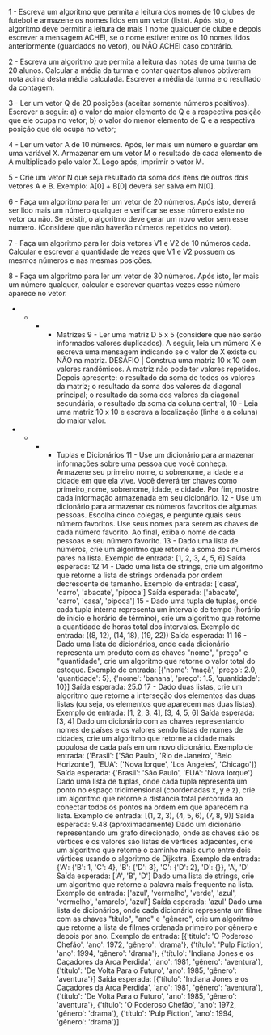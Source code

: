 1 - Escreva um algoritmo que permita a leitura dos nomes de 10 clubes de futebol e armazene os nomes lidos em um vetor (lista). Após isto, o algoritmo deve permitir a leitura de mais 1 nome qualquer de clube e depois escrever a mensagem ACHEI, se o nome estiver entre os 10 nomes lidos anteriormente (guardados no vetor), ou NÃO ACHEI caso contrário.

2 - Escreva um algoritmo que permita a leitura das notas de uma turma de 20 alunos. Calcular a média da turma e contar quantos alunos obtiveram nota acima desta média calculada. Escrever a média da turma e o resultado da contagem.

3 - Ler um vetor Q de 20 posições (aceitar somente números positivos). Escrever a seguir:
a) o valor do maior elemento de Q e a respectiva posição que ele ocupa no vetor;
b) o valor do menor elemento de Q e a respectiva posição que ele ocupa no vetor;

4 - Ler um vetor A de 10 números. Após, ler mais um número e guardar em uma variável X. Armazenar em um vetor M o resultado de cada elemento de A multiplicado pelo valor X. Logo após, imprimir o vetor M.

5 - Crie um vetor N que seja resultado da soma dos itens de outros dois vetores A e B. Exemplo: A[0] + B[0] deverá ser salva em N[0].

6 - Faça um algoritmo para ler um vetor de 20 números. Após isto, deverá ser lido mais um número qualquer e verificar se esse número existe no vetor ou não. Se existir, o algoritmo deve gerar um novo vetor sem esse número. (Considere que não haverão números repetidos no vetor).

7 - Faça um algoritmo para ler dois vetores V1 e V2 de 10 números cada. Calcular e escrever a quantidade de vezes que V1 e V2 possuem os mesmos números e nas mesmas posições.

8 - Faça um algoritmo para ler um vetor de 30 números. Após isto, ler mais um número qualquer, calcular e escrever quantas vezes esse número aparece no vetor.
 * * * * Matrizes
9 - Ler uma matriz D 5 x 5 (considere que não serão informados valores duplicados). A seguir, leia um número X e escreva uma mensagem indicando se o valor de X existe ou NÃO na matriz.
DESAFIO | Construa uma matriz 10 x 10 com valores randômicos. A matriz não pode ter valores repetidos. Depois apresente:
o resultado da soma de todos os valores da matriz;
o resultado da soma dos valores da diagonal principal;
o resultado da soma dos valores da diagonal secundária;
o resultado da soma da coluna central;
10 - Leia uma matriz 10 x 10 e escreva a localização (linha e a coluna) do maior valor.
* * * * Tuplas e Dicionários
11 - Use um dicionário para armazenar informações sobre uma pessoa que você conheça. Armazene seu primeiro nome, o sobrenome, a idade e a cidade em que ela vive. Você deverá ter chaves como primeiro_nome, sobrenome, idade, e cidade. Por fim, mostre cada informação armazenada em seu dicionário.
12 - Use um dicionário para armazenar os números favoritos de algumas pessoas. Escolha cinco colegas, e pergunte quais seus número favoritos. Use seus nomes para serem as chaves de cada número favorito. Ao final, exiba o nome de cada pessoas e seu número favorito.
13 - Dado uma lista de números, crie um algoritmo que retorne a soma dos números pares na lista.
Exemplo de entrada: [1, 2, 3, 4, 5, 6]
Saída esperada: 12
14 - Dado uma lista de strings, crie um algoritmo que retorne a lista de strings ordenada por ordem decrescente de tamanho.
Exemplo de entrada: ['casa', 'carro', 'abacate', 'pipoca']
Saída esperada: ['abacate', 'carro', 'casa', 'pipoca']
15 - Dado uma tupla de tuplas, onde cada tupla interna representa um intervalo de tempo (horário de início e horário de término), crie um algoritmo que retorne a quantidade de horas total dos intervalos.
Exemplo de entrada: ((8, 12), (14, 18), (19, 22))
Saída esperada: 11
16 - Dado uma lista de dicionários, onde cada dicionário representa um produto com as chaves "nome", "preço" e "quantidade", crie um algoritmo que retorne o valor total do estoque.
Exemplo de entrada: [{'nome': 'maçã', 'preço': 2.0, 'quantidade': 5}, {'nome': 'banana', 'preço': 1.5, 'quantidade': 10}]
Saída esperada: 25.0
17 - Dado duas listas, crie um algoritmo que retorne a interseção dos elementos das duas listas (ou seja, os elementos que aparecem nas duas listas).
Exemplo de entrada: [1, 2, 3, 4], [3, 4, 5, 6]
Saída esperada: [3, 4]
Dado um dicionário com as chaves representando nomes de países e os valores sendo listas de nomes de cidades, crie um algoritmo que retorne a cidade mais populosa de cada país em um novo dicionário.
Exemplo de entrada: {'Brasil': ['São Paulo', 'Rio de Janeiro', 'Belo Horizonte'], 'EUA': ['Nova Iorque', 'Los Angeles', 'Chicago']}
Saída esperada: {'Brasil': 'São Paulo', 'EUA': 'Nova Iorque'}
Dado uma lista de tuplas, onde cada tupla representa um ponto no espaço tridimensional (coordenadas x, y e z), crie um algoritmo que retorne a distância total percorrida ao conectar todos os pontos na ordem em que aparecem na lista.
Exemplo de entrada: [(1, 2, 3), (4, 5, 6), (7, 8, 9)]
Saída esperada: 9.48 (aproximadamente)
Dado um dicionário representando um grafo direcionado, onde as chaves são os vértices e os valores são listas de vértices adjacentes, crie um algoritmo que retorne o caminho mais curto entre dois vértices usando o algoritmo de Dijkstra.
Exemplo de entrada: {'A': {'B': 1, 'C': 4}, 'B': {'D': 3}, 'C': {'D': 2}, 'D': {}}, 'A', 'D'
Saída esperada: ['A', 'B', 'D']
Dado uma lista de strings, crie um algoritmo que retorne a palavra mais frequente na lista.
Exemplo de entrada: ['azul', 'vermelho', 'verde', 'azul', 'vermelho', 'amarelo', 'azul']
Saída esperada: 'azul'
Dado uma lista de dicionários, onde cada dicionário representa um filme com as chaves "título", "ano" e "gênero", crie um algoritmo que retorne a lista de filmes ordenada primeiro por gênero e depois por ano.
Exemplo de entrada: [{'título': 'O Poderoso Chefão', 'ano': 1972, 'gênero': 'drama'}, {'título': 'Pulp Fiction', 'ano': 1994, 'gênero': 'drama'}, {'título': 'Indiana Jones e os Caçadores da Arca Perdida', 'ano': 1981, 'gênero': 'aventura'}, {'título': 'De Volta Para o Futuro', 'ano': 1985, 'gênero': 'aventura'}]
Saída esperada: [{'título': 'Indiana Jones e os Caçadores da Arca Perdida', 'ano': 1981, 'gênero': 'aventura'}, {'título': 'De Volta Para o Futuro', 'ano': 1985, 'gênero': 'aventura'}, {'título': 'O Poderoso Chefão', 'ano': 1972, 'gênero': 'drama'}, {'título': 'Pulp Fiction', 'ano': 1994, 'gênero': 'drama'}]
